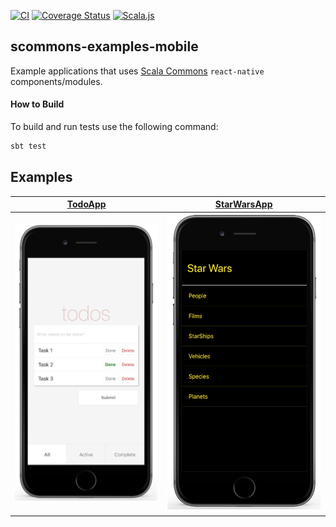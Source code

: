 
[![CI](https://github.com/scommons/scommons-examples-mobile/actions/workflows/ci.yml/badge.svg?branch=master)](https://github.com/scommons/scommons-examples-mobile/actions/workflows/ci.yml?query=workflow%3Aci+branch%3Amaster)
[![Coverage Status](https://coveralls.io/repos/github/scommons/scommons-examples-mobile/badge.svg?branch=master)](https://coveralls.io/github/scommons/scommons-examples-mobile?branch=master)
[![Scala.js](https://www.scala-js.org/assets/badges/scalajs-1.8.0.svg)](https://www.scala-js.org)

## scommons-examples-mobile
Example applications that uses [Scala Commons](https://scommons.org/) `react-native` components/modules.

#### How to Build

To build and run tests use the following command:
```bash
sbt test
```

## Examples

[TodoApp](todos/expo) | [StarWarsApp](starwars/app)
--- | ---
![TodoApp](docs/images/TodoApp.png) | ![StarWarsApp](docs/images/StarWarsApp.png)
